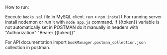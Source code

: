 How to run:

Execute `books.sql` file in MySQL client.
run > `npm install`
For running server install nodemon or run it with `node app.js` command.
If {{token}} variable is not automatically set in POSTMAN do it manually in headers with "Authorization":"Bearer {{token}}"

For API documentation import `bookManager.postman_collection.json` collection in postman.
